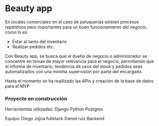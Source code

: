 # Beauty app

En locales comerciales en el caso de peluquerias existen procesos
repetitivos pero importantes para un buen funcionamiento del negocio, como lo es:

* Estar al tanto del inventario 
* Realizar pedidos etc..

Con Beauty app, se busca que el dueño de negocio o administrador 
se concentre en temas de mayor relevancia para el negocio, permitiendo que el informe de inventario, tendencia de usos del stock y pedidos seas automatizados con una minima supervisión por parte del encargado.

Hasta el momento se ha realilzado las APIs y creación de la base de datos para el MVP 

### Proyecto en construcción


Herramientas utilizadas:
Django
Python
Postgres

Equipo:
Diego Jojoa         fullstack
Daniel ruiz         Backend
